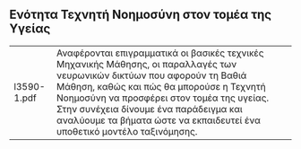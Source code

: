 ## Ενότητα Τεχνητή Νοημοσύνη στον τομέα της Υγείας

<table>
  <tr><td>l3590-1.pdf</td><td>Αναφέρονται επιγραμματικά οι βασικές τεχνικές Μηχανικής Μάθησης, οι παραλλαγές των νευρωνικών δικτύων που αφορούν τη Βαθιά Μάθηση, καθώς και πώς θα μπορούσε η Τεχνητή Νοημοσύνη να προσφέρει στον τομέα της υγείας. Στην συνέχεια δίνουμε ένα παράδειγμα και αναλύουμε τα βήματα ώστε να εκπαιδευτεί ένα υποθετικό μοντέλο ταξινόμησης.</td></tr>
</table>


